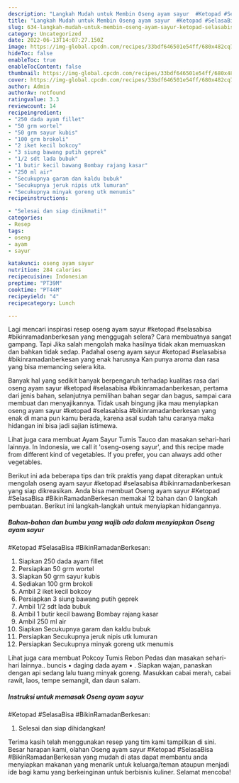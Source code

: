 ```yaml
---
description: "Langkah Mudah untuk Membin Oseng ayam sayur  #Ketopad #SelasaBisa #BikinRamadanBerkesan yang Lezat"
title: "Langkah Mudah untuk Membin Oseng ayam sayur  #Ketopad #SelasaBisa #BikinRamadanBerkesan yang Lezat"
slug: 634-langkah-mudah-untuk-membin-oseng-ayam-sayur-ketopad-selasabisa-bikinramadanberkesan-yang-lezat
category: Uncategorized
date: 2022-06-13T14:07:27.150Z
image: https://img-global.cpcdn.com/recipes/33bdf646501e54ff/680x482cq70/oseng-ayam-sayur-ketopad-selasabisa-bikinramadanberkesan-foto-resep-utama.jpg
hideToc: false
enableToc: true
enableTocContent: false
thumbnail: https://img-global.cpcdn.com/recipes/33bdf646501e54ff/680x482cq70/oseng-ayam-sayur-ketopad-selasabisa-bikinramadanberkesan-foto-resep-utama.jpg
cover: https://img-global.cpcdn.com/recipes/33bdf646501e54ff/680x482cq70/oseng-ayam-sayur-ketopad-selasabisa-bikinramadanberkesan-foto-resep-utama.jpg
author: Admin
authorAv: notfound
ratingvalue: 3.3
reviewcount: 14
recipeingredient:
- "250 dada ayam fillet"
- "50 grm wortel"
- "50 grm sayur kubis"
- "100 grm brokoli"
- "2 iket kecil bokcoy"
- "3 siung bawang putih geprek"
- "1/2 sdt lada bubuk"
- "1 butir kecil bawang Bombay rajang kasar"
- "250 ml air"
- "Secukupnya garam dan kaldu bubuk"
- "Secukupnya jeruk nipis utk lumuran"
- "Secukupnya minyak goreng utk menumis"
recipeinstructions:

- "Selesai dan siap dinikmati!"
categories:
- Resep
tags:
- oseng
- ayam
- sayur

katakunci: oseng ayam sayur 
nutrition: 284 calories
recipecuisine: Indonesian
preptime: "PT39M"
cooktime: "PT44M"
recipeyield: "4"
recipecategory: Lunch

---
```



Lagi mencari inspirasi resep oseng ayam sayur 
#ketopad
#selasabisa
#bikinramadanberkesan yang menggugah selera? Cara membuatnya sangat gampang. Tapi Jika salah mengolah maka hasilnya tidak akan memuaskan dan bahkan tidak sedap. Padahal oseng ayam sayur 
#ketopad
#selasabisa
#bikinramadanberkesan yang enak harusnya Kan punya aroma dan rasa yang bisa memancing selera kita.


Banyak hal yang sedikit banyak berpengaruh terhadap kualitas rasa dari oseng ayam sayur 
#ketopad
#selasabisa
#bikinramadanberkesan, pertama dari jenis bahan, selanjutnya pemilihan bahan segar dan bagus, sampai cara membuat dan menyajikannya. Tidak usah bingung jika mau menyiapkan oseng ayam sayur 
#ketopad
#selasabisa
#bikinramadanberkesan yang enak di mana pun kamu berada, karena asal sudah tahu caranya maka hidangan ini bisa jadi sajian istimewa.

Lihat juga cara membuat Ayam Sayur Tumis Tauco dan masakan sehari-hari lainnya. In Indonesia, we call it &#39;oseng-oseng sayur&#39;, and this recipe made from different kind of vegetables. If you prefer, you can always add other vegetables.


Berikut ini ada beberapa tips dan trik praktis yang dapat diterapkan untuk mengolah oseng ayam sayur 
#ketopad
#selasabisa
#bikinramadanberkesan yang siap dikreasikan. Anda bisa membuat Oseng ayam sayur 
#Ketopad
#SelasaBisa
#BikinRamadanBerkesan memakai 12 bahan dan 0 langkah pembuatan. Berikut ini langkah-langkah untuk menyiapkan hidangannya.

<!--inarticleads1-->

##### Bahan-bahan dan bumbu yang wajib ada dalam menyiapkan Oseng ayam sayur 
#Ketopad
#SelasaBisa
#BikinRamadanBerkesan:

1. Siapkan 250 dada ayam fillet
1. Persiapkan 50 grm wortel
1. Siapkan 50 grm sayur kubis
1. Sediakan 100 grm brokoli
1. Ambil 2 iket kecil bokcoy
1. Persiapkan 3 siung bawang putih geprek
1. Ambil 1/2 sdt lada bubuk
1. Ambil 1 butir kecil bawang Bombay rajang kasar
1. Ambil 250 ml air
1. Siapkan Secukupnya garam dan kaldu bubuk
1. Persiapkan Secukupnya jeruk nipis utk lumuran
1. Persiapkan Secukupnya minyak goreng utk menumis


Lihat juga cara membuat Pokcoy Tumis Rebon Pedas dan masakan sehari-hari lainnya.. buncis • daging dada ayam • . Siapkan wajan, panaskan dengan api sedang lalu tuang minyak goreng. Masukkan cabai merah, cabai rawit, laos, tempe semangit, dan daun salam. 

<!--inarticleads2-->

##### Instruksi untuk memasak Oseng ayam sayur 
#Ketopad
#SelasaBisa
#BikinRamadanBerkesan:


1. Selesai dan siap dihidangkan!



Terima kasih telah menggunakan resep yang tim kami tampilkan di sini. Besar harapan kami, olahan Oseng ayam sayur 
#Ketopad
#SelasaBisa
#BikinRamadanBerkesan yang mudah di atas dapat membantu anda menyiapkan makanan yang menarik untuk keluarga/teman ataupun menjadi ide bagi kamu yang berkeinginan untuk berbisnis kuliner. Selamat mencoba!
